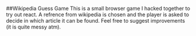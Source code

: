 ##Wikipedia Guess Game
This is a small browser game I hacked together to try out react. A refrence from wikipedia is chosen and the player is asked to decide in which article it can be found. Feel free to suggest improvements (it is quite messy atm).
